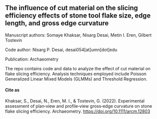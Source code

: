 ## The influence of cut material on the slicing efficiency effects of stone tool flake size, edge length, and gross edge curvature

Manuscript authors: Somaye Khaksar, Nisarg Desai, Metin I. Eren, Gilbert Tostevin

Code author: Nisarg P. Desai, desai054[at]umn[dot]edu

Publication: Archaeometry

The repo contains code and data to analyze the effect of cut material on flake slicing efficiency. Analysis techniques employed include Poisson Generalized Linear Mixed Models (GLMMs) and Threshold Regression.

#### Cite as
Khaksar, S., Desai, N., Eren, M. I., & Tostevin, G. (2022). Experimental assessment of plan‐view and profile‐view gross‐edge curvature on stone flake slicing efficiency. Archaeometry. https://doi.org/10.1111/arcm.12803
